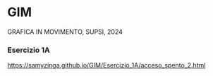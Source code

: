 # GIM
GRAFICA IN MOVIMENTO, SUPSI, 2024

### Esercizio 1A
 https://samyzinga.github.io/GIM/Esercizio_1A/acceso_spento_2.html
